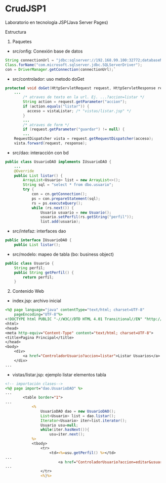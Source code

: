 # CrudJSP1

Laboratorio en tecnología JSP(Java Server Pages)

Estructura 

1. Paquetes
- src/onfig: Conexión base de datos

```java
String connectionUrl = "jdbc:sqlserver://192.168.99.100:32772;databaseName=test;user=sa;password=XXXXX";
Class.forName("com.microsoft.sqlserver.jdbc.SQLServerDriver");
con = DriverManager.getConnection(connectionUrl);`
```
- src/controlador: uso metodo doGet

```java
protected void doGet(HttpServletRequest request, HttpServletResponse response)
	...
    	/* atraves de texto en la url. Ej. ...?accion=listar */
		String action = request.getParameter("accion");
		if (action.equals("listar")) {
		  acceso = vistaListar; /* "vistas/listar.jsp" */
		}
    	...
     	/* atraves de form */
		if (request.getParameter("guardar") != null) {
    	...
    RequestDispatcher vista = request.getRequestDispatcher(acceso);
    vista.forward(request, response);
```

- src/dao: interacción con bd

```java
public class UsuarioDAO implements IUsuarioDAO {
	...
	@Override
	public List listar() {
		ArrayList<Usuario> list = new ArrayList<>();
		String sql = "select * from dbo.usuario";
		try {
			con = cn.getConnection();
			ps = con.prepareStatement(sql);
			rs = ps.executeQuery();
			while (rs.next()) {
				Usuario usuario = new Usuario();
				usuario.setPerfil(rs.getString("perfil"));
				list.add(usuario);

```
- src/intefaz: interfaces dao

```java
public interface IUsuarioDAO {
	public List listar();
```

- src/modelo: mapeo de tabla (bo: business object)

```java
public class Usuario {
	String perfil;
	public String getPerfil() {
		return perfil;
	}
```

2. Contenido Web
- index.jsp: archivo inicial

```jsp
<%@ page language="java" contentType="text/html; charset=UTF-8"
    pageEncoding="UTF-8"%>
<!DOCTYPE html PUBLIC "-//W3C//DTD HTML 4.01 Transitional//EN" "http://www.w3.org/TR/html4/loose.dtd">
<html>
<head>
<meta http-equiv="Content-Type" content="text/html; charset=UTF-8">
<title>Pagina Principal</title>
</head>
<body>
	<div>
		<a href="ControladorUsuario?accion=listar">Listar Usuarios</a>
	</div>
...
```
- vistas/listar.jsp: ejemplo listar elementos tabla

```jsp
<!-- importación clases-->
<%@ page import="dao.UsuarioDAO" %>
...
		<table border="1">
...
			<% 
				UsuarioDAO dao = new UsuarioDAO();
				List<Usuario> list = dao.listar();
				Iterator<Usuario> iter=list.iterator();
				Usuario usu=null;
				while(iter.hasNext()){
					usu=iter.next();
			%>
			<tbody>
				<tr>
					<td><%=usu.getPerfil() %></td>
...
						<a href="ControladorUsuario?accion=editar&usuario=<%=usu.getUsuario() %>">editar</a>
...
				</tr>
				<%}%>
```
